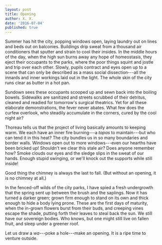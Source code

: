 ```yaml
---
layout: post
title: Opening
author: X. X.
date: '2016-07-04'
published: true
---
```

Summer has hit the city, popping windows open, laying laundry out on lines and beds out on balconies. Buildings drip sweat from a thousand air conditioners that sputter and strain to cool their insides. In the middle hours of the day, when the high sun burns away any hope of homeostasis, they eject their occupants to the parks, where the poor things squint and jostle and trip over each other. Slowly, pupils contract and eyes open up to a scene that can only be described as a mass social dissection---all the innards and inner workings laid out in the light. The whole skin of the city runs clear as butter in a hot pan. <!--more-->

Sundown sees these occupants scooped up and sewn back into the boiling bowels. Sidewalks are sanitized and streets scrubbed of their detritus, cleaned and readied for tomorrow's surgical theatrics. Yet for all these elaborate demonstrations, the fever never abates. What few does the curfew overlook, who steadily accumulate in the corners, cured by the cool night air?

Thoreau tells us that the project of living basically amounts to keeping warm. We each have an inner fire burning---a _tapas_ to maintain---but who can tend it in this heat? The city bundles us in so many boundaries and border walls. Windows open out to more windows---even our hearths have been bricked up! Shouldn't we clear this stale air? Does anyone remember how? Smoke clouds our eyes and the sledge slips in the sweat of our hands. Enough stupid swinging, or we'll knock out the supports while still inside!

Good thing the chimney is always the last to fall. (But without an opening, it is no chimney at all.)

In the fenced-off wilds of the city parks, I have spied a fresh undergrowth that the spring sent up between the brush and the saplings. Now it has turned a darker green; grown firm enough to stand on its own and thick enough to hide a body lying prone. These are the first days of maturity, when the in-grown flowers burst from their buds, and creeping vines escape the shade, putting forth their leaves to steal back the sun. We still have our sovereign bodies. Who knows, but one might still live on fallen fruit, and sleep under a greener roof.

Let us draw a _wa_---poke a hole---make an opening. It is a ripe time to venture outside.
